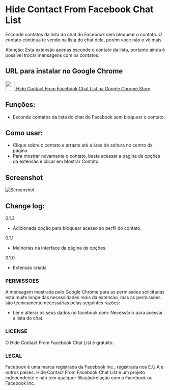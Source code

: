 # Hide Contact From Facebook Chat List
Esconde contatos da lista do chat do Facebook sem bloquear o contato.
O contato continua te vendo na lista do chat dele, porém voce não o vê mais.

Atenção: Esta extensão apenas esconde o contato da lista, portanto ainda é possível trocar mensagens com os contatos.

## URL para instalar no Google Chrome
[<img src="http://www.google.com/intl/pt-BR/chrome/assets/consumer/images/delorean/122010_webstore.jpg" height=30px />  Hide Contact From Facebook Chat List na Google Chrome Store](https://chrome.google.com/webstore/detail/hide-contact-from-faceboo/dldcnjjdfolnampaceecohfaolbefbhj)

## Funções:
- Esconde contatos da lista do chat do Facebook sem bloquear o contato.

## Como usar:
- Clique sobre o contato e arraste até a área de soltura no centro da página.
- Para mostrar novamente o contato, basta acessar a pagina de opções da extensão e clicar em Mostrar Contato.

## Screenshot
![Screenshot](https://github.com/ArthurAssuncao/Hide_Contact_From_Facebook_Chat_List/master/screenshots/pagina_opcoes.png?raw=true "Screenshot Página Opções")

## Change log:
0.1.2
- Adicionada opção para bloquear acesso ao perfil do contato.

0.1.1
- Melhorias na interface da página de opções.

0.1.0
- Extensão criada

### PERMISSOES
A mensagem mostrada pelo Google Chrome para as permissões solicitadas está muito longe das necessidades reais da extensão, mas as permissões são tecnicamente necessárias pelas seguintes razões:

- Ler e alterar os seus dados no facebook.com: Necessário para acessar a lista do chat.

### LICENSE
O Hide Contact From Facebook Chat List é gratuito.

### LEGAL
Facebook é uma marca registrada da Facebook Inc., registrada nos E.U.A e outros países. Hide Contact From Facebook Chat List é um projeto independente e não tem qualquer filiação/relação com o Facebook ou Facebook Inc.
